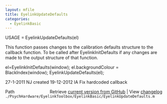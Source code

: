 ```yaml
---
layout: mfile
title: EyelinkUpdateDefaults
categories:
  - EyelinkBasic
---
```


USAGE = EyelinkUpdateDefaults\(el\)

This function passes changes to the calibration defaults structure
to the callback function. To be called after EyelinkInitDefaults if any
changes are made to the output structure of that function.

el=EyelinkInitDefaults\(window\);
el.backgroundColour = BlackIndex\(window\);
EyelinkUpdateDefaults\(el\);

27\-1\-2011 NJ created
19\-12\-2012 IA Fix hardcoded callback


<div class="code_header" style="text-align:right;">
  <span style="float:left;">Path&nbsp;&nbsp;</span> <span class="counter">Retrieve <a href=
  "https://raw.github.com/Psychtoolbox-3/Psychtoolbox-3/beta/./PsychHardware/EyelinkToolbox/EyelinkBasic/EyelinkUpdateDefaults.m">current version from GitHub</a> | View <a href=
  "https://github.com/Psychtoolbox-3/Psychtoolbox-3/commits/beta/./PsychHardware/EyelinkToolbox/EyelinkBasic/EyelinkUpdateDefaults.m">changelog</a></span>
</div>
<div class="code">
  <code>./PsychHardware/EyelinkToolbox/EyelinkBasic/EyelinkUpdateDefaults.m</code>
</div>
